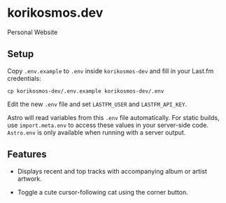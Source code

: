 # korikosmos.dev
Personal Website

## Setup

Copy `.env.example` to `.env` inside `korikosmos-dev` and fill in your Last.fm credentials:

```
cp korikosmos-dev/.env.example korikosmos-dev/.env
```

Edit the new `.env` file and set `LASTFM_USER` and `LASTFM_API_KEY`.

Astro will read variables from this `.env` file automatically. For static
builds, use `import.meta.env` to access these values in your server-side code.
`Astro.env` is only available when running with a server output.

## Features

- Displays recent and top tracks with accompanying album or artist artwork.

- Toggle a cute cursor-following cat using the corner button.
